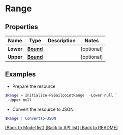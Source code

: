 # Range
## Properties

Name | Type | Description | Notes
------------ | ------------- | ------------- | -------------
**Lower** | [**Bound**](Bound.md) |  | [optional] 
**Upper** | [**Bound**](Bound.md) |  | [optional] 

## Examples

- Prepare the resource
```powershell
$Range = Initialize-PSSailpointRange  -Lower null `
 -Upper null
```

- Convert the resource to JSON
```powershell
$Range | ConvertTo-JSON
```

[[Back to Model list]](../README.md#documentation-for-models) [[Back to API list]](../README.md#documentation-for-api-endpoints) [[Back to README]](../README.md)

